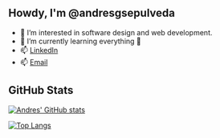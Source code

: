 
## Howdy, I'm @andresgsepulveda

- 👀 I’m interested in software design and web development.
- 🌱 I’m currently learning everything 🤣
- 📫 [LinkedIn](https://www.linkedin.com/in/andresgsepulveda/)
- 📫 [Email](mailto:andres.sepulveda808@gmail.com)

## GitHub Stats 

[![Andres' GitHub stats](https://github-readme-stats.vercel.app/api?username=andresgsepulveda&include_all_commits=true&count_private=true&theme=algolia&show_icons=true)](https://github.com/anuraghazra/github-readme-stats)

[![Top Langs](https://github-readme-stats.vercel.app/api/top-langs/?username=andresgsepulveda&layout=compact&theme=algolia)](https://github.com/anuraghazra/github-readme-stats)
